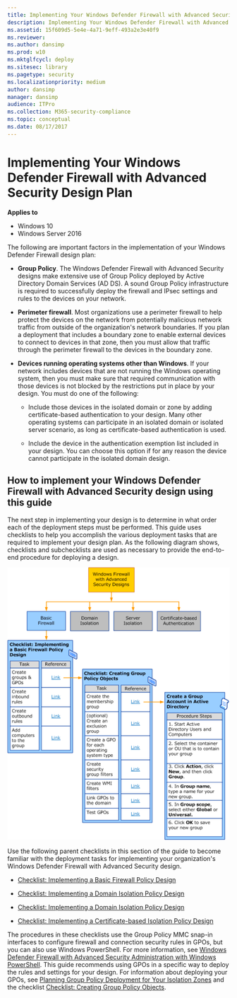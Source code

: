 ```yaml
---
title: Implementing Your Windows Defender Firewall with Advanced Security Design Plan (Windows 10)
description: Implementing Your Windows Defender Firewall with Advanced Security Design Plan
ms.assetid: 15f609d5-5e4e-4a71-9eff-493a2e3e40f9
ms.reviewer: 
ms.author: dansimp
ms.prod: w10
ms.mktglfcycl: deploy
ms.sitesec: library
ms.pagetype: security
ms.localizationpriority: medium
author: dansimp
manager: dansimp
audience: ITPro
ms.collection: M365-security-compliance
ms.topic: conceptual
ms.date: 08/17/2017
---
```


# Implementing Your Windows Defender Firewall with Advanced Security Design Plan

**Applies to**
-   Windows 10
-   Windows Server 2016

The following are important factors in the implementation of your Windows Defender Firewall design plan:

-   **Group Policy**. The Windows Defender Firewall with Advanced Security designs make extensive use of Group Policy deployed by Active Directory Domain Services (AD DS). A sound Group Policy infrastructure is required to successfully deploy the firewall and IPsec settings and rules to the devices on your network.

-   **Perimeter firewall**. Most organizations use a perimeter firewall to help protect the devices on the network from potentially malicious network traffic from outside of the organization's network boundaries. If you plan a deployment that includes a boundary zone to enable external devices to connect to devices in that zone, then you must allow that traffic through the perimeter firewall to the devices in the boundary zone.

-   **Devices running operating systems other than Windows**. If your network includes devices that are not running the Windows operating system, then you must make sure that required communication with those devices is not blocked by the restrictions put in place by your design. You must do one of the following:

    -   Include those devices in the isolated domain or zone by adding certificate-based authentication to your design. Many other operating systems can participate in an isolated domain or isolated server scenario, as long as certificate-based authentication is used.

    -   Include the device in the authentication exemption list included in your design. You can choose this option if for any reason the device cannot participate in the isolated domain design.

## How to implement your Windows Defender Firewall with Advanced Security design using this guide


The next step in implementing your design is to determine in what order each of the deployment steps must be performed. This guide uses checklists to help you accomplish the various deployment tasks that are required to implement your design plan. As the following diagram shows, checklists and subchecklists are used as necessary to provide the end-to-end procedure for deploying a design.

![wfas implementation](images/wfas-implement.gif)

Use the following parent checklists in this section of the guide to become familiar with the deployment tasks for implementing your organization's Windows Defender Firewall with Advanced Security design.

-   [Checklist: Implementing a Basic Firewall Policy Design](checklist-implementing-a-basic-firewall-policy-design.md)

-   [Checklist: Implementing a Domain Isolation Policy Design](checklist-implementing-a-domain-isolation-policy-design.md)

-   [Checklist: Implementing a Domain Isolation Policy Design](checklist-implementing-a-domain-isolation-policy-design.md)

-   [Checklist: Implementing a Certificate-based Isolation Policy Design](checklist-implementing-a-certificate-based-isolation-policy-design.md)

The procedures in these checklists use the Group Policy MMC snap-in interfaces to configure firewall and connection security rules in GPOs, but you can also use Windows PowerShell. For more information, see [Windows Defender Firewall with Advanced Security Administration with Windows PowerShell](windows-firewall-with-advanced-security-administration-with-windows-powershell.md). This guide recommends using GPOs in a specific way to deploy the rules and settings for your design. For information about deploying your GPOs, see [Planning Group Policy Deployment for Your Isolation Zones](planning-group-policy-deployment-for-your-isolation-zones.md) and the checklist [Checklist: Creating Group Policy Objects](checklist-creating-group-policy-objects.md).
